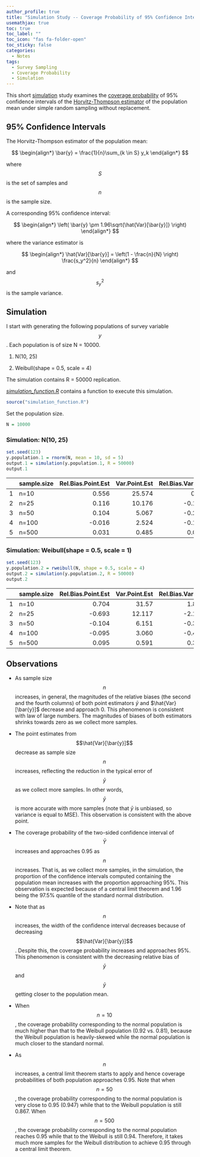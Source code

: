 ```yaml
---
author_profile: true
title: "Simulation Study -- Coverage Probability of 95% Confidence Intervals of the Horvitz-Thompson Estimator"
usemathjax: true
toc: true
toc_label: ""
toc_icon: "fas fa-folder-open"
toc_sticky: false
categories:
  - Notes
tags:
  - Survey Sampling
  - Coverage Probability
  - Simulation
---
```


This short <a href="https://brilliant.org/wiki/monte-carlo/">simulation</a> study 
examines the <a href="https://en.wikipedia.org/wiki/Coverage_probability">coverage probability</a> of 95% confidence intervals 
of the <a href="https://en.wikipedia.org/wiki/Horvitz%E2%80%93Thompson_estimator">Horvitz-Thompson estimator</a> of the population mean 
under simple random sampling without replacement. 

## 95% Confidence Intervals
The Horvitz-Thompson estimator of the population mean:

$$
\begin{align*}
\bar{y} = \frac{1}{n}\sum_{k \in S} y_k
\end{align*}
$$

where $$S$$ is the set of samples and $$n$$ is the sample size.

A corresponding 95% confidence interval:

$$
\begin{align*}
\left( 
  \bar{y} \pm 1.96\sqrt{\hat{Var}[\bar{y}]}
\right)
\end{align*}
$$

where the variance estimator is

$$
\begin{align*}
\hat{Var}[\bar{y}] = \left(1 - \frac{n}{N} \right) \frac{s_y^2}{n}
\end{align*}
$$

and $$s_y^2$$ is the sample variance.

## Simulation
I start with generating the following populations of survey variable $$y$$. Each population is of size N = 10000.

1. N(10, 25)

2. Weibull(shape = 0.5, scale = 4)

The simulation contains R = 50000 replication.

<a href="simulation_function.R">*simulation_function.R*</a> contains a function to execute this simulation.
```R
source("simulation_function.R")
```

Set the population size.
```R
N = 10000
```

### Simulation: N(10, 25)
```R
set.seed(123)
y.population.1 = rnorm(N, mean = 10, sd = 5)
output.1 = simulation(y.population.1, R = 50000)
output.1
```
<table class="table table-bordered table-hover table-condensed">
<thead><tr><th title="Field #1"></th>
<th title="Field #2">sample.size</th>
<th title="Field #3">Rel.Bias.Point.Est</th>
<th title="Field #4">Var.Point.Est</th>
<th title="Field #5">Rel.Bias.Var.Est</th>
<th title="Field #6">Coverage.Prob</th>
</tr></thead>
<tbody><tr>
<td align="right">1</td>
<td>n=10</td>
<td align="right">0.556</td>
<td align="right">25.574</td>
<td align="right">0.27</td>
<td align="right">0.922</td>
</tr>
<tr>
<td align="right">2</td>
<td>n=25</td>
<td align="right">0.116</td>
<td align="right">10.176</td>
<td align="right">-0.104</td>
<td align="right">0.941</td>
</tr>
<tr>
<td align="right">3</td>
<td>n=50</td>
<td align="right">0.104</td>
<td align="right">5.067</td>
<td align="right">-0.264</td>
<td align="right">0.947</td>
</tr>
<tr>
<td align="right">4</td>
<td>n=100</td>
<td align="right">-0.016</td>
<td align="right">2.524</td>
<td align="right">-0.121</td>
<td align="right">0.949</td>
</tr>
<tr>
<td align="right">5</td>
<td>n=500</td>
<td align="right">0.031</td>
<td align="right">0.485</td>
<td align="right">0.042</td>
<td align="right">0.951</td>
</tr>
</tbody></table>

### Simulation: Weibull(shape = 0.5, scale = 1)
```R
set.seed(123)
y.population.2 = rweibull(N, shape = 0.5, scale = 4)
output.2 = simulation(y.population.2, R = 50000)
output.2
```
<table class="table table-bordered table-hover table-condensed">
<thead><tr><th title="Field #1"></th>
<th title="Field #2">sample.size</th>
<th title="Field #3">Rel.Bias.Point.Est</th>
<th title="Field #4">Var.Point.Est</th>
<th title="Field #5">Rel.Bias.Var.Est</th>
<th title="Field #6">Coverage.Prob</th>
</tr></thead>
<tbody><tr>
<td align="right">1</td>
<td>n=10</td>
<td align="right">0.704</td>
<td align="right">31.57</td>
<td align="right">1.839</td>
<td align="right">0.733</td>
</tr>
<tr>
<td align="right">2</td>
<td>n=25</td>
<td align="right">-0.693</td>
<td align="right">12.117</td>
<td align="right">-2.132</td>
<td align="right">0.818</td>
</tr>
<tr>
<td align="right">3</td>
<td>n=50</td>
<td align="right">-0.104</td>
<td align="right">6.151</td>
<td align="right">-0.395</td>
<td align="right">0.867</td>
</tr>
<tr>
<td align="right">4</td>
<td>n=100</td>
<td align="right">-0.095</td>
<td align="right">3.060</td>
<td align="right">-0.402</td>
<td align="right">0.901</td>
</tr>
<tr>
<td align="right">5</td>
<td>n=500</td>
<td align="right">0.095</td>
<td align="right">0.591</td>
<td align="right">0.305</td>
<td align="right">0.938</td>
</tr>
</tbody></table>

## Observations
* As sample size $$n$$ increases, in general, the magnitudes of the relative biases 
  (the second and the fourth columns) of both point estimators $\bar{y}$ and $\hat{Var}[\bar{y}]$ 
  decrease and approach 0. This phenomenon is consistent with law of large numbers. 
  The magnitudes of biases of both estimators shrinks towards zero as we collect more samples.
  
* The point estimates from $$\hat{Var}[\bar{y}]$$ decrease as sample size $$n$$ increases, reflecting 
  the reduction in the typical error of $$\bar{y}$$ as we collect more samples. 
  In other words, $$\bar{y}$$ is more accurate with more samples (note that $\bar{y}$ is unbiased, so variance is equal to MSE). 
  This observation is consistent with the above point.
  
* The coverage probability of the two-sided confidence interval of $$\bar{Y}$$ increases and approaches 0.95 as $$n$$ increases.
  That is, as we collect more samples, in the simulation, the proportion of the confidence intervals computed containing 
  the population mean increases with the proportion approaching 95%. 
  This observation is expected because of a central limit theorem and 1.96 being the 97.5% quantile of the standard normal distribution.
  
* Note that as $$n$$ increases, the width of the confidence interval decreases because of decreasing $$\hat{Var}[\bar{y}]$$. 
  Despite this, the coverage probability increases and approaches 95%. 
  This phenomenon is consistent with the decreasing relative bias of $$\bar{y}$$ and $$\bar{y}$$ getting closer to the population mean.

* When $$n = 10$$, the coverage probability corresponding to the normal population is much higher 
  than that to the Weibull population (0.92 vs. 0.81), because the Weibull population is heavily-skewed 
  while the normal population is much closer to the standard normal.
  
* As $$n$$ increases, a central limit theorem starts to apply and hence coverage probabilities of 
  both population approaches 0.95. Note that when $$n = 50$$, the coverage probability corresponding to the 
  normal population is very close to 0.95 (0.947) while that to the Weibull population is still 0.867. 
  When $$n=500$$, the coverage probability corresponding to the normal population reaches 0.95 while that to 
  the Weibull is still 0.94. Therefore, it takes much more samples for the Weibull distribution to 
  achieve 0.95 through a central limit theorem. 
